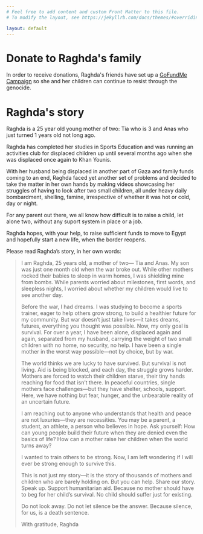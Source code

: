 ```yaml
---
# Feel free to add content and custom Front Matter to this file.
# To modify the layout, see https://jekyllrb.com/docs/themes/#overriding-theme-defaults

layout: default
---
```


# Donate to Raghda's family

In order to receive donations, Raghda's friends have set up a [GoFundMe Campaign](https://gofund.me/a47ed4bfc) so she and her children can continue to resist through the genocide.

# Raghda's story

Raghda is a 25 year old young mother of two: Tia who is 3 and Anas who just turned 1 years old not long ago.

Raghda has completed her studies in Sports Education and was running an activities club for displaced children up until several months ago when she was displaced once again to Khan Younis.

With her husband being displaced in another part of Gaza and family funds coming to an end, Raghda faced yet another set of problems and decided to take the matter in her own hands by making videos showcasing her struggles of having to look after two small children, all under heavy daily bombardment, shelling, famine, irrespective of whether it was hot or cold, day or night.

For any parent out there, we all know how difficult is to raise a child, let alone two, without any suport system in place or a job.

Raghda hopes, with your help, to raise sufficient funds to move to Egypt and hopefully start a new life, when the border reopens. 

Please read Raghda’s story, in her own words:

> I am Raghda, 25 years old, a mother of two— Tia and Anas. My son was just one month old when the war broke out. While other mothers rocked their babies to sleep in warm homes, I was shielding mine from bombs. While parents worried about milestones, first words, and sleepless nights, I worried about whether my children would live to see another day.
> 
> Before the war, I had dreams. I was studying to become a sports trainer, eager to help others grow strong, to build a healthier future for my community. But war doesn’t just take lives—it takes dreams, futures, everything you thought was possible. Now, my only goal is survival. For over a year, I have been alone, displaced again and again, separated from my husband, carrying the weight of two small children with no home, no security, no help. I have been a single mother in the worst way possible—not by choice, but by war.
>
> The world thinks we are lucky to have survived. But survival is not living. Aid is being blocked, and each day, the struggle grows harder. Mothers are forced to watch their children starve, their tiny hands reaching for food that isn’t there. In peaceful countries, single mothers face challenges—but they have shelter, schools, support. Here, we have nothing but fear, hunger, and the unbearable reality of an uncertain future.
>
> I am reaching out to anyone who understands that health and peace are not luxuries—they are necessities. You may be a parent, a student, an athlete, a person who believes in hope. Ask yourself: How can young people build their future when they are denied even the basics of life? How can a mother raise her children when the world turns away?
>
> I wanted to train others to be strong. Now, I am left wondering if I will ever be strong enough to survive this.
>
> This is not just my story—it is the story of thousands of mothers and children who are barely holding on. But you can help. Share our story. Speak up. Support humanitarian aid. Because no mother should have to beg for her child’s survival. No child should suffer just for existing.
>
> Do not look away. Do not let silence be the answer. Because silence, for us, is a death sentence.
>
> With gratitude,
> Raghda